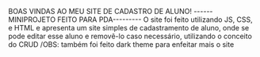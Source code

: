 BOAS VINDAS AO MEU SITE DE CADASTRO DE ALUNO!
------MINIPROJETO FEITO PARA PDA---------
O site foi feito utilizando JS, CSS, e HTML e apresenta um site simples de cadastramento de aluno, onde se pode editar esse aluno e removê-lo caso necessário, utilizando o conceito do CRUD
/OBS: também foi feito dark theme para enfeitar mais o site
